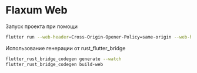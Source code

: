 # Flaxum Web

Запуск проекта при помощи 

```sh
flutter run --web-header=Cross-Origin-Opener-Policy=same-origin --web-header=Cross-Origin-Embedder-Policy=require-corp
```

Использование генерации от rust_flutter_bridge

```sh
flutter_rust_bridge_codegen generate --watch
flutter_rust_bridge_codegen build-web
```
